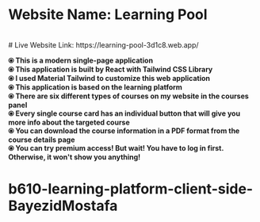 # Website Name: Learning Pool
<br>
# Live Website Link: https://learning-pool-3d1c8.web.app/

**⦿ This is a modern single-page application**
<br>
**⦿ This application is built by React with Tailwind CSS Library**
<br>
**⦿ I used Material Tailwind to customize this web application**
<br>
**⦿ This application is based on the learning platform**
<br>
**⦿ There are six different types of courses on my website in the courses panel**
<br>
**⦿ Every single course card has an individual button that will give you more info about the targeted course**
<br>
**⦿ You can download the course information in a PDF format from the course details page**
<br>
**⦿ You can try premium access! But wait! You have to log in first. Otherwise, it won't show you anything!**
<br>

# b610-learning-platform-client-side-BayezidMostafa
